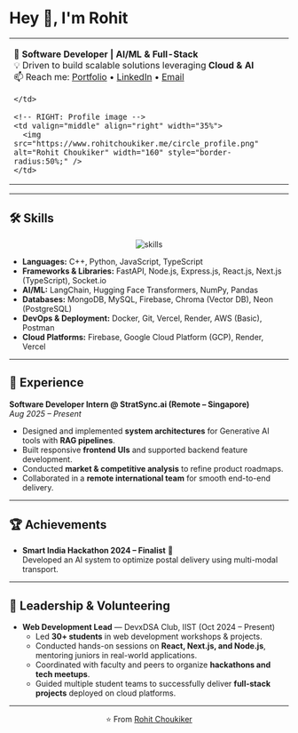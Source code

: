# Hey 👋, I'm Rohit

<table width="100%">
  <tr>
    <!-- LEFT: Intro text -->
    <td valign="middle" width="65%">
      
🚀 **Software Developer | AI/ML & Full-Stack**  
💡 Driven to build scalable solutions leveraging **Cloud & AI**  
📫 Reach me: [Portfolio](https://www.rohitchoukiker.me/) • [LinkedIn](https://www.linkedin.com/in/rohit-choukiker) • [Email](mailto:airohit@protonmail.com)  

    </td>

    <!-- RIGHT: Profile image -->
    <td valign="middle" align="right" width="35%">
      <img src="https://www.rohitchoukiker.me/circle_profile.png" alt="Rohit Choukiker" width="160" style="border-radius:50%;" />
    </td>
  </tr>
</table>

---

## 🛠️ Skills  

<p align="center">
  <img src="https://skillicons.dev/icons?i=cpp,python,js,ts,react,nextjs,nodejs,express,firebase,mongodb,mysql,docker,git,gcp,aws" alt="skills" />
</p>  

- **Languages:** C++, Python, JavaScript, TypeScript  
- **Frameworks & Libraries:** FastAPI, Node.js, Express.js, React.js, Next.js (TypeScript), Socket.io  
- **AI/ML:** LangChain, Hugging Face Transformers, NumPy, Pandas  
- **Databases:** MongoDB, MySQL, Firebase, Chroma (Vector DB), Neon (PostgreSQL)  
- **DevOps & Deployment:** Docker, Git, Vercel, Render, AWS (Basic), Postman  
- **Cloud Platforms:** Firebase, Google Cloud Platform (GCP), Render, Vercel  

---

## 💼 Experience  

**Software Developer Intern @ StratSync.ai (Remote – Singapore)**  
*Aug 2025 – Present*  
- Designed and implemented **system architectures** for Generative AI tools with **RAG pipelines**.  
- Built responsive **frontend UIs** and supported backend feature development.  
- Conducted **market & competitive analysis** to refine product roadmaps.  
- Collaborated in a **remote international team** for smooth end-to-end delivery.  

---

## 🏆 Achievements  

- **Smart India Hackathon 2024 – Finalist** 🏅  
  Developed an AI system to optimize postal delivery using multi-modal transport.  

---

## 🌟 Leadership & Volunteering  

- **Web Development Lead** — DevxDSA Club, IIST (Oct 2024 – Present)  
  - Led **30+ students** in web development workshops & projects.  
  - Conducted hands-on sessions on **React, Next.js, and Node.js**, mentoring juniors in real-world applications.  
  - Coordinated with faculty and peers to organize **hackathons and tech meetups**.  
  - Guided multiple student teams to successfully deliver **full-stack projects** deployed on cloud platforms.  

---

<p align="center">⭐️ From <a href="https://github.com/RohitChoukiker">Rohit Choukiker</a></p>
